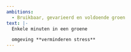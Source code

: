 ```yaml
---
ambitions:
  - Bruikbaar, gevarieerd en voldoende groen
text: |-
  Enkele minuten in een groene 

  omgeving **verminderen stress**
---
```

